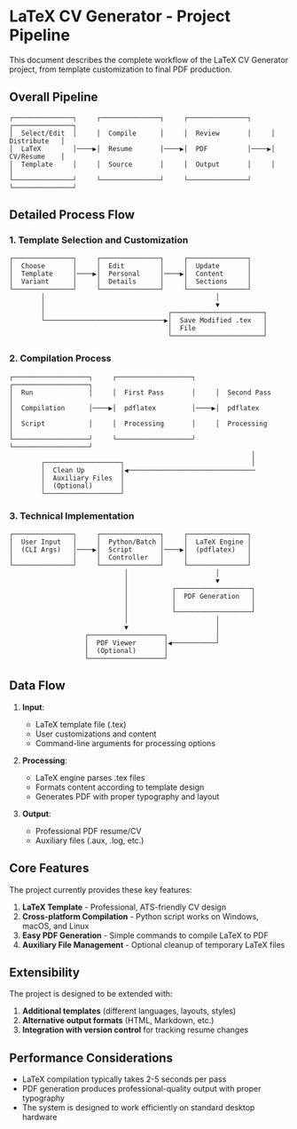 # LaTeX CV Generator - Project Pipeline

This document describes the complete workflow of the LaTeX CV Generator project, from template customization to final PDF production.

## Overall Pipeline

```
┌───────────────┐     ┌───────────────┐     ┌───────────────┐     ┌───────────────┐
│  Select/Edit  │     │  Compile      │     │  Review       │     │  Distribute   │
│  LaTeX        │────▶│  Resume       │────▶│  PDF          │────▶│  CV/Resume    │
│  Template     │     │  Source       │     │  Output       │     │               │
└───────────────┘     └───────────────┘     └───────────────┘     └───────────────┘
```

## Detailed Process Flow

### 1. Template Selection and Customization

```
┌───────────────┐     ┌───────────────┐     ┌───────────────┐
│  Choose       │     │  Edit         │     │  Update       │
│  Template     │────▶│  Personal     │────▶│  Content      │
│  Variant      │     │  Details      │     │  Sections     │
└───────────────┘     └───────────────┘     └───────────────┘
        │                                           │
        │                                           ▼
        │                               ┌───────────────────────┐
        └──────────────────────────────▶│  Save Modified .tex   │
                                        │  File                 │
                                        └───────────────────────┘
```

### 2. Compilation Process

```
┌───────────────────┐     ┌───────────────────┐     ┌───────────────────┐
│  Run              │     │  First Pass       │     │  Second Pass      │
│  Compilation      │────▶│  pdflatex         │────▶│  pdflatex         │
│  Script           │     │  Processing       │     │  Processing       │
└───────────────────┘     └───────────────────┘     └───────────────────┘
                                                             │
        ┌───────────────────┐                                │
        │  Clean Up         │◀────────────────────────────────
        │  Auxiliary Files  │
        │  (Optional)       │
        └───────────────────┘
```

### 3. Technical Implementation

```
┌───────────────┐     ┌───────────────┐     ┌───────────────┐
│  User Input   │     │  Python/Batch │     │  LaTeX Engine │
│  (CLI Args)   │────▶│  Script       │────▶│  (pdflatex)   │
│               │     │  Controller   │     │               │
└───────────────┘     └───────────────┘     └───────────────┘
                             │                      │
                             │                      ▼
                             │           ┌───────────────────┐
                             │           │  PDF Generation   │
                             │           │                   │
                             │           └───────────────────┘
                             │                      │
                             ▼                      │
                   ┌───────────────────┐            │
                   │  PDF Viewer       │◀───────────┘
                   │  (Optional)       │
                   └───────────────────┘
```

## Data Flow

1. **Input**: 
   - LaTeX template file (.tex)
   - User customizations and content
   - Command-line arguments for processing options

2. **Processing**:
   - LaTeX engine parses .tex files
   - Formats content according to template design
   - Generates PDF with proper typography and layout

3. **Output**:
   - Professional PDF resume/CV
   - Auxiliary files (.aux, .log, etc.)

## Core Features

The project currently provides these key features:

1. **LaTeX Template** - Professional, ATS-friendly CV design
2. **Cross-platform Compilation** - Python script works on Windows, macOS, and Linux
3. **Easy PDF Generation** - Simple commands to compile LaTeX to PDF
4. **Auxiliary File Management** - Optional cleanup of temporary LaTeX files

## Extensibility

The project is designed to be extended with:

1. **Additional templates** (different languages, layouts, styles)
2. **Alternative output formats** (HTML, Markdown, etc.)
3. **Integration with version control** for tracking resume changes

## Performance Considerations

- LaTeX compilation typically takes 2-5 seconds per pass
- PDF generation produces professional-quality output with proper typography
- The system is designed to work efficiently on standard desktop hardware 